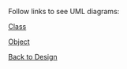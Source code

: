 Follow links to see UML diagrams:

[Class](https://github.com/SirRexOfRider/CYBR404-UNK-Oregon-Trail/blob/main/Project/Design/Class_UML.drawio.png)

[Object](https://github.com/SirRexOfRider/CYBR404-UNK-Oregon-Trail/blob/main/Project/Design/Object_UML.drawio.png)

[Back to Design](https://github.com/SirRexOfRider/CYBR404-UNK-Oregon-Trail/blob/main/Project/Design/Design.md)
